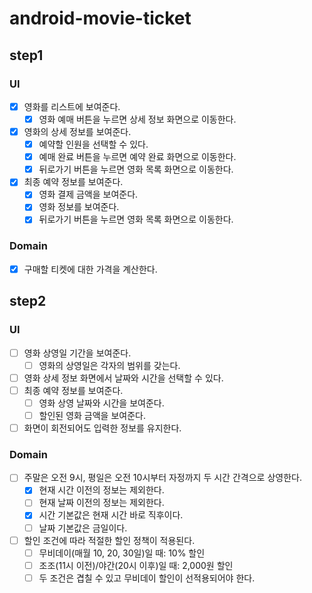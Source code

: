 # android-movie-ticket

## step1

### UI
- [x] 영화를 리스트에 보여준다.
  - [x] 영화 예매 버튼을 누르면 상세 정보 화면으로 이동한다.
- [x] 영화의 상세 정보를 보여준다.
  - [x] 예약할 인원을 선택할 수 있다.
  - [x] 예매 완료 버튼을 누르면 예약 완료 화면으로 이동한다.
  - [x] 뒤로가기 버튼을 누르면 영화 목록 화면으로 이동한다.
- [x] 최종 예약 정보를 보여준다.
  - [x] 영화 결제 금액을 보여준다.
  - [x] 영화 정보를 보여준다.
  - [x] 뒤로가기 버튼을 누르면 영화 목록 화면으로 이동한다.

### Domain
- [x] 구매할 티켓에 대한 가격을 계산한다.

## step2

### UI
- [ ] 영화 상영일 기간을 보여준다.
  - [ ] 영화의 상영일은 각자의 범위를 갖는다.
- [ ] 영화 상세 정보 화면에서 날짜와 시간을 선택할 수 있다.
- [ ] 최종 예약 정보를 보여준다.
  - [ ] 영화 상영 날짜와 시간을 보여준다.
  - [ ] 할인된 영화 금액을 보여준다.
- [ ] 화면이 회전되어도 입력한 정보를 유지한다.

### Domain
- [ ] 주말은 오전 9시, 평일은 오전 10시부터 자정까지 두 시간 간격으로 상영한다.
  - [x] 현재 시간 이전의 정보는 제외한다.
  - [ ] 현재 날짜 이전의 정보는 제외한다.
  - [x] 시간 기본값은 현재 시간 바로 직후이다.
  - [ ] 날짜 기본값은 금일이다.
- [ ] 할인 조건에 따라 적절한 할인 정책이 적용된다.
  - [ ] 무비데이(매월 10, 20, 30일)일 때: 10% 할인
  - [ ] 조조(11시 이전)/야간(20시 이후)일 때: 2,000원 할인
  - [ ] 두 조건은 겹칠 수 있고 무비데이 할인이 선적용되어야 한다.
